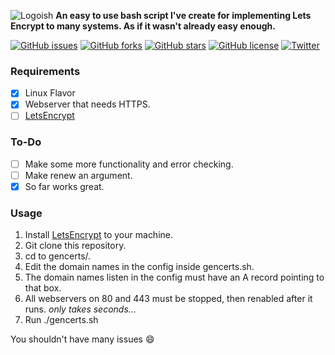 ![Logoish](https://i.imgur.com/dovIjLp.png)
**An easy to use bash script I've create for implementing Lets Encrypt to many systems. As if it wasn't already easy enough.**


[![GitHub issues](https://img.shields.io/github/issues/thejordanprice/gencerts.sh.svg)](https://github.com/thejordanprice/gencerts.sh/issues)
[![GitHub forks](https://img.shields.io/github/forks/thejordanprice/gencerts.sh.svg)](https://github.com/thejordanprice/gencerts.sh/network)
[![GitHub stars](https://img.shields.io/github/stars/thejordanprice/gencerts.sh.svg)](https://github.com/thejordanprice/gencerts.sh/stargazers)
[![GitHub license](https://img.shields.io/github/license/thejordanprice/gencerts.sh.svg)](https://github.com/thejordanprice/banhammer/blob/master/LICENSE)
[![Twitter](https://img.shields.io/twitter/url/https/github.com/thejordanprice/gencerts.sh.svg?style=social)](https://twitter.com/intent/tweet?text=Wow:&url=https%3A%2F%2Fgithub.com%2Fthejordanprice%2Fgencerts.sh)


### Requirements

- [x] Linux Flavor
- [x] Webserver that needs HTTPS.
- [ ] [LetsEncrypt](https://letsencrypt.org)

### To-Do

- [ ] Make some more functionality and error checking.
- [ ] Make renew an argument.
- [x] So far works great.

### Usage

1. Install [LetsEncrypt](https://letsencrypt.org) to your machine.
2. Git clone this repository.
3. cd to gencerts/.
4. Edit the domain names in the config inside gencerts.sh.
5. The domain names listen in the config must have an A record pointing to that box.
6. All webservers on 80 and 443 must be stopped, then renabled after it runs. *only takes seconds...*
7. Run ./gencerts.sh

You shouldn't have many issues :smile:
